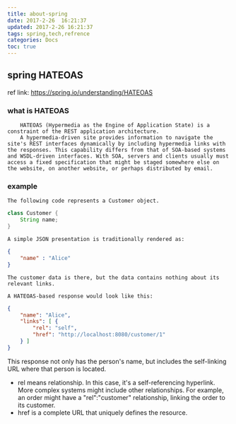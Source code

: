 ```yaml
---
title: about-spring
date: 2017-2-26  16:21:37
updated: 2017-2-26 16:21:37
tags: spring,tech,refrence
categories: Docs
toc: true
---
```


## spring  HATEOAS
ref link: https://spring.io/understanding/HATEOAS

### what is HATEOAS
		HATEOAS (Hypermedia as the Engine of Application State) is a constraint of the REST application architecture.
		A hypermedia-driven site provides information to navigate the site's REST interfaces dynamically by including hypermedia links with the responses. This capability differs from that of SOA-based systems and WSDL-driven interfaces. With SOA, servers and clients usually must access a fixed specification that might be staged somewhere else on the website, on another website, or perhaps distributed by email.

### example

	The following code represents a Customer object.
```java
class Customer {
    String name;
}
```
	A simple JSON presentation is traditionally rendered as:
```json
{ 
    "name" : "Alice"
}
```
	The customer data is there, but the data contains nothing about its relevant links.

	A HATEOAS-based response would look like this:
```json
{
    "name": "Alice",
    "links": [ {
        "rel": "self",
        "href": "http://localhost:8080/customer/1"
    } ]
}
```

This response not only has the person's name, but includes the self-linking URL where that person is located.

 - rel means relationship. In this case, it's a self-referencing hyperlink. More complex systems might include other relationships. For example, an order might have a "rel":"customer" relationship, linking the order to its customer.
 - href is a complete URL that uniquely defines the resource.



## 
